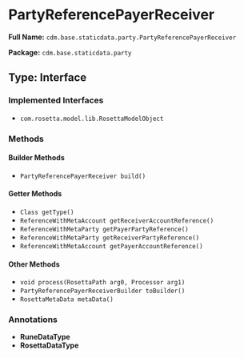 # PartyReferencePayerReceiver

**Full Name:** `cdm.base.staticdata.party.PartyReferencePayerReceiver`

**Package:** `cdm.base.staticdata.party`

## Type: Interface

### Implemented Interfaces

- `com.rosetta.model.lib.RosettaModelObject`

### Methods

#### Builder Methods

- `PartyReferencePayerReceiver build()`

#### Getter Methods

- `Class getType()`
- `ReferenceWithMetaAccount getReceiverAccountReference()`
- `ReferenceWithMetaParty getPayerPartyReference()`
- `ReferenceWithMetaParty getReceiverPartyReference()`
- `ReferenceWithMetaAccount getPayerAccountReference()`

#### Other Methods

- `void process(RosettaPath arg0, Processor arg1)`
- `PartyReferencePayerReceiverBuilder toBuilder()`
- `RosettaMetaData metaData()`

### Annotations

- **RuneDataType**
- **RosettaDataType**

